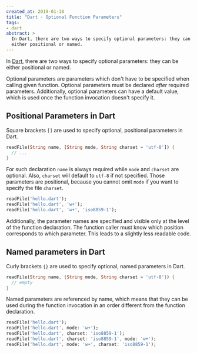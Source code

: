 ```yaml
---
created_at: 2019-01-18
title: "Dart · Optional Function Parameters"
tags:
- dart
abstract: >
  In Dart, there are two ways to specify optional parameters: they can be
  either positional or named. 
---
```


In [Dart](https://www.dartlang.org/), there are two ways to specify optional
parameters: they can be either positional or named.

Optional parameters are parameters which don't have to be specified when calling
given function. Optional parameters must be declared *after* required parameters.
Additionally, optional parameters can have a default value, which is used once
the function invocation doesn't specify it.

## Positional Parameters in Dart

Square brackets `[]` are used to specify optional, positional parameters in Dart.

```dart
readFile(String name, [String mode, String charset = 'utf-8']) {
  // ...
}
```

For such declaration `name` is always required while `mode` and `charset` are
optional. Also, `charset` will default to `utf-8` if not specified. Those
parameters are positional, because you cannot omit `mode` if you want to specify
the file `charset`.

```dart
readFile('hello.dart');
readFile('hello.dart', 'w+');
readFile('hello.dart', 'w+', 'iso8859-1');
```

Additionally, the parameter names are specified and visible only at the level of
the function declaration. The function caller must know which position
corresponds to which parameter. This leads to a slightly less readable code.

## Named parameters in Dart

Curly brackets `{}` are used to specify optional, named parameters in Dart.

```dart
readFile(String name, {String mode, String charset = 'utf-8'}) {
  // empty
}
```

Named parameters are referenced by name, which means that they can be used
during the function invocation in an order different from the function
declaration.

```dart
readFile('hello.dart');
readFile('hello.dart', mode: 'w+');
readFile('hello.dart', charset: 'iso8859-1');
readFile('hello.dart', charset: 'iso8859-1', mode: 'w+');
readFile('hello.dart', mode: 'w+', charset: 'iso8859-1');
```
